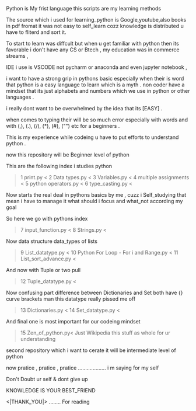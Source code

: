 Python is My frist language this scripts are my learning methods 

The source which i used for learning_python is Google,youtube,also books in pdf fromat
it was not easy to self_learn cozz knowledge is distributed u have to fliterd and sort it.


To start to learn was diffcult but when u get familiar with python then its favorable 
i don't have any CS or Btech , my education was in commerce streams ,


IDE i use is VSCODE not pycharm or anaconda 
and even jupyter notebook ,

i want to have a strong grip in pythons basic especially when their is word that python is a easy language to learn
which is a myth . non coder have a mindset that its just alphabets and numbers which we use in python
or other languages .

i really dont want to be overwhelmed by the idea that its 
[EASY] .

when comes to typing their will be so much error especially with words and with (,), (.), (/), (*), (#), ("") etc
for a beginners .

This is my experience while codeing u have to put efforts to understand  python .

 now this repository will be Beginner level of python 
 
 This are the following index i studies python
 
 >1 print.py <
 >2 Data types.py <
 >3 Variables.py <
 >4 multiple assignments <
 >5 python operators.py <
 >6 type_casting.py <
 
 Now starts the real deal in pythons basics by me , cuzz i  Self_studying that mean i have to 
 manage it what should i focus and what_not according my goal 
 
 So here we go with pythons index
 
 >7 input_function.py <
 >8 Strings.py <
 
 Now data structure data_types of lists
 
 >9 List_datatype.py <
 >10 Python For Loop - For i and Range.py <
 >11 List_sort_advance.py <
 
 And now with Tuple or two pull 
 >12 Tuple_datatype.py <
 
 Now confusing part difference between Dictionaries  and Set both have {} curve brackets
 man this datatype really pissed me off 
 >13 Dictionaries.py <
 >14 Set_datatype.py <
  
  
 And final one is most important for our codeing mindset
 >15 Zen_of_python.py<
 Just Wikipedia this stuff as whole for ur understanding 
 
 
 second repository which i want to cerate it will be intermediate level of python
 
 now pratice , pratice , pratice ................... i m saying for my self 
 
 Don't Doubt ur self & dont give up



KNOWLEDGE IS YOUR BEST_FRIEND 

<|THANK_YOU|> ........ For reading 
